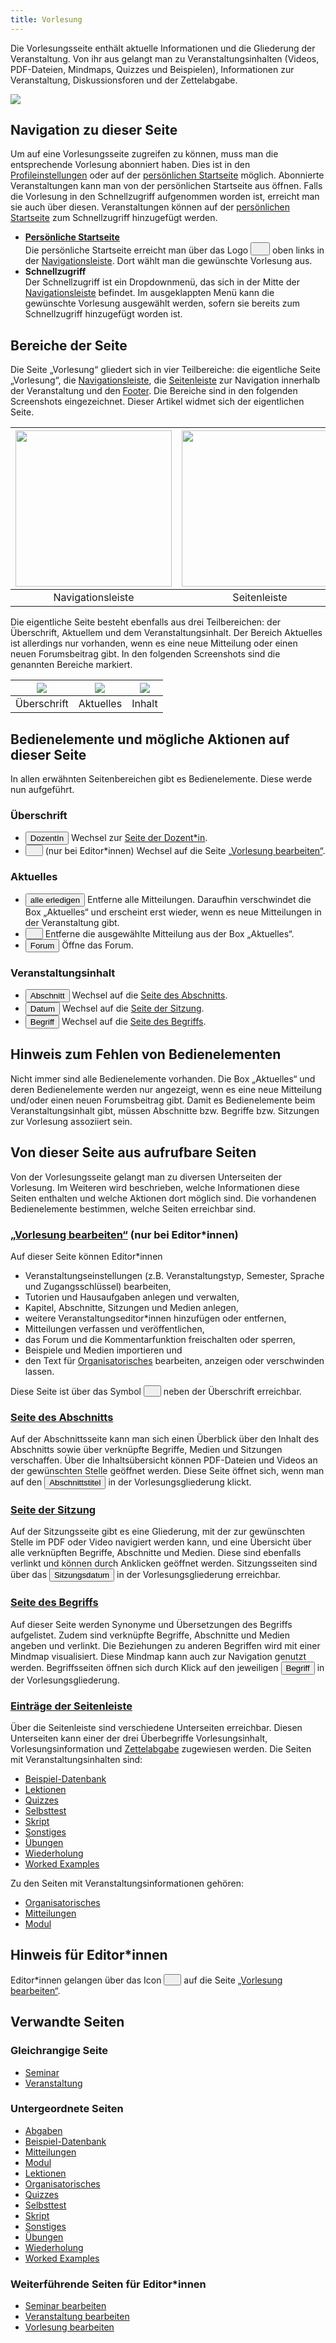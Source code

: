 ```yaml
---
title: Vorlesung
---
```


Die Vorlesungsseite enthält aktuelle Informationen und die Gliederung der Veranstaltung. Von ihr aus gelangt man zu Veranstaltungsinhalten (Videos, PDF-Dateien, Mindmaps, Quizzes und Beispielen), Informationen zur Veranstaltung, Diskussionsforen und der Zettelabgabe.

![](/img/Veranstaltung_thumb.png)

## Navigation zu dieser Seite
Um auf eine Vorlesungsseite zugreifen zu können, muss man die entsprechende Vorlesung abonniert haben. Dies ist in den [Profileinstellungen](profile.md) oder auf der [persönlichen Startseite](my-home-page.md) möglich. Abonnierte Veranstaltungen kann man von der persönlichen Startseite aus öffnen. Falls die Vorlesung in den Schnellzugriff aufgenommen worden ist, erreicht man sie auch über diesen. Veranstaltungen können auf der [persönlichen Startseite](my-home-page.md) zum Schnellzugriff hinzugefügt werden.

<ul>
  <li>
     <a href="/mampf/de/docs/my-home-page" target="_self"><b>Persönliche Startseite</b></a>
  </li>
     Die persönliche Startseite erreicht man über das Logo <button><img src="https://media.githubusercontent.com/media/MaMpf-HD/mampf/docs/docs/static/img/mampf-logo.png" height="15"/></button> oben links in der <a href="/mampf/de/docs/nav-bar" target="_self">Navigationsleiste</a>. Dort wählt man die gewünschte Vorlesung aus.
  <li>
     <b>Schnellzugriff</b>
  </li>
     Der Schnellzugriff ist ein Dropdownmenü, das sich in der Mitte der <a href="/mampf/de/docs/nav-bar" target="_self">Navigationsleiste</a> befindet. Im ausgeklappten Menü kann die gewünschte Vorlesung ausgewählt werden, sofern sie bereits zum Schnellzugriff hinzugefügt worden ist.
</ul>

## Bereiche der Seite
Die Seite „Vorlesung“ gliedert sich in vier Teilbereiche: die eigentliche Seite „Vorlesung“, die [Navigationsleiste](nav-bar.md), die [Seitenleiste](sidebar.md) zur Navigation innerhalb der Veranstaltung und den [Footer](footer.md). Die Bereiche sind in den folgenden Screenshots eingezeichnet. Dieser Artikel widmet sich der eigentlichen Seite.

|<img src="https://media.githubusercontent.com/media/MaMpf-HD/mampf/docs/docs/static/img/Veranstaltung_Navbar.png" height="250"/>|<img src="https://media.githubusercontent.com/media/MaMpf-HD/mampf/docs/docs/static/img/Veranstaltung_Sidebar.png" height="250"/>|<img src="https://media.githubusercontent.com/media/MaMpf-HD/mampf/docs/docs/static/img/Veranstaltung_eigentliche_Seite.png" height="250"/>|<img src="https://media.githubusercontent.com/media/MaMpf-HD/mampf/docs/docs/static/img/Veranstaltung_Footer.png" height="250"/>|
|:---: | :---: |:---: | :---: |
|Navigationsleiste|Seitenleiste|Eigentliche Seite |Footer|

Die eigentliche Seite besteht ebenfalls aus drei Teilbereichen: der Überschrift, Aktuellem und dem Veranstaltungsinhalt. Der Bereich Aktuelles ist allerdings nur vorhanden, wenn es eine neue Mitteilung oder einen neuen Forumsbeitrag gibt. In den folgenden Screenshots sind die genannten Bereiche markiert.

|<img src="https://media.githubusercontent.com/media/MaMpf-HD/mampf/docs/docs/static/img/Veranstaltung_Ueberschrift.png" heigth="350"/> |<img src="https://media.githubusercontent.com/media/MaMpf-HD/mampf/docs/docs/static/img/Veranstaltung_Aktuelles.png" heigth="350"/>  | <img src="https://media.githubusercontent.com/media/MaMpf-HD/mampf/docs/docs/static/img/Veranstaltung_Inhalt.png" heigth="350"/>|
|:---: | :---: | :---:|
|Überschrift|Aktuelles|Inhalt|

## Bedienelemente und mögliche Aktionen auf dieser Seite
In allen erwähnten Seitenbereichen gibt es Bedienelemente. Diese werde nun aufgeführt.

### Überschrift
* <a href="/mampf/de/docs/lecturer" target="_self"><button name="button">DozentIn</button></a> Wechsel zur <a href="/mampf/de/docs/lecturer" target="_self">Seite der Dozent*in</a>.
* <a href="/mampf/de/docs/ed-edit-lecture" target="_self"><button name="button"><img src="https://media.githubusercontent.com/media/MaMpf-HD/mampf/docs/docs/static/img/edit-regular.png" height="12"/></button></a> (nur bei Editor*innen) Wechsel auf die Seite <a href="/mampf/de/docs/ed-edit-lecture" target="_self">„Vorlesung bearbeiten“</a>.

### Aktuelles
* <button name="button">alle erledigen</button> Entferne alle Mitteilungen. Daraufhin verschwindet die Box „Aktuelles“ und erscheint erst wieder, wenn es neue Mitteilungen in der Veranstaltung gibt.
* <button name="button"><img src="https://media.githubusercontent.com/media/MaMpf-HD/mampf/docs/docs/static/img/check.png" height="12"/></button> Entferne die ausgewählte Mitteilung aus der Box „Aktuelles“.
* <button name="button">Forum</button> Öffne das Forum.

### Veranstaltungsinhalt
* <a href="/mampf/de/docs/section" target="_self"><button name="button">Abschnitt</button></a> Wechsel auf die <a href="/mampf/de/docs/section" target="_self">Seite des Abschnitts</a>.
* <a href="/mampf/de/docs/session" target="_self"><button name="button">Datum</button></a> Wechsel auf die <a href="/mampf/de/docs/session" target="_self">Seite der Sitzung</a>.
* <a href="/mampf/de/docs/tag" target="_self"><button name="button">Begriff</button></a> Wechsel auf die <a href="/mampf/de/docs/tag" target="_self">Seite des Begriffs</a>.

## Hinweis zum Fehlen von Bedienelementen
Nicht immer sind alle Bedienelemente vorhanden. Die Box „Aktuelles“ und deren Bedienelemente werden nur angezeigt, wenn es eine neue Mitteilung und/oder einen neuen Forumsbeitrag gibt. Damit es Bedienelemente beim Veranstaltungsinhalt gibt, müssen Abschnitte bzw. Begriffe bzw. Sitzungen zur Vorlesung assoziiert sein.  

## Von dieser Seite aus aufrufbare Seiten
Von der Vorlesungsseite gelangt man zu diversen Unterseiten der Vorlesung. Im Weiteren wird beschrieben, welche Informationen diese Seiten enthalten und welche Aktionen dort möglich sind. Die vorhandenen Bedienelemente bestimmen, welche Seiten erreichbar sind.

### [„Vorlesung bearbeiten“](ed-edit-lecture) (nur bei Editor*innen)
Auf dieser Seite können Editor\*innen
* Veranstaltungseinstellungen (z.B. Veranstaltungstyp, Semester, Sprache und Zugangsschlüssel) bearbeiten,
* Tutorien und Hausaufgaben anlegen und verwalten,
* Kapitel, Abschnitte, Sitzungen und Medien anlegen,
* weitere Veranstaltungseditor\*innen hinzufügen oder entfernen,
* Mitteilungen verfassen und veröffentlichen,
* das Forum und die Kommentarfunktion freischalten oder sperren,
* Beispiele und Medien importieren und
* den Text für [Organisatorisches](general-information) bearbeiten, anzeigen oder verschwinden lassen.

Diese Seite ist über das Symbol <a href="/mampf/de/docs/ed-edit-lecture" target="_self"><button name="button"><img src="https://media.githubusercontent.com/media/MaMpf-HD/mampf/docs/docs/static/img/edit-regular.png" height="12"/></button></a> neben der Überschrift erreichbar.

### [Seite des Abschnitts](section)
Auf der Abschnittsseite kann man sich einen Überblick über den Inhalt des Abschnitts sowie über verknüpfte Begriffe, Medien und Sitzungen verschaffen. Über die Inhaltsübersicht können PDF-Dateien und Videos an der gewünschten Stelle geöffnet werden. Diese Seite öffnet sich, wenn man auf den <a href="/mampf/de/docs/section" target="_self"><button name="button">Abschnittstitel</button></a> in der Vorlesungsgliederung klickt.

### [Seite der Sitzung](session)
Auf der Sitzungsseite gibt es eine Gliederung, mit der zur gewünschten Stelle im PDF oder Video navigiert werden kann, und eine Übersicht über alle verknüpften Begriffe, Abschnitte und Medien. Diese sind ebenfalls verlinkt und können durch Anklicken geöffnet werden. Sitzungsseiten sind über das <a href="/mampf/de/docs/session" target="_self"><button name="button">Sitzungsdatum</button></a> in der Vorlesungsgliederung erreichbar.

### [Seite des Begriffs](tag)
Auf dieser Seite werden Synonyme und Übersetzungen des Begriffs aufgelistet. Zudem sind verknüpfte Begriffe, Abschnitte und Medien angeben und verlinkt. Die Beziehungen zu anderen Begriffen wird mit einer Mindmap visualisiert. Diese Mindmap kann auch zur Navigation genutzt werden. Begriffsseiten öffnen sich durch Klick auf den jeweiligen <a href="/mampf/de/docs/tag" target="_self"><button name="button">Begriff</button></a> in der Vorlesungsgliederung.

### [Einträge der Seitenleiste](sidebar)
Über die Seitenleiste sind verschiedene Unterseiten erreichbar. Diesen Unterseiten kann einer der drei Überbegriffe Vorlesungsinhalt, Vorlesungsinformation und [Zettelabgabe](submissions.md) zugewiesen werden. Die Seiten mit Veranstaltungsinhalten sind:

* [Beispiel-Datenbank](erdbeere)
* [Lektionen](lessons)
* [Quizzes](quizzes)
* [Selbsttest](self-assessment)
* [Skript](manuscript)
* [Sonstiges](miscellaneous)
* [Übungen](exercises)
* [Wiederholung](repetition)
* [Worked Examples](worked-examples)

Zu den Seiten mit Veranstaltungsinformationen gehören:

* [Organisatorisches](general-information)
* [Mitteilungen](announcements)
* [Modul](module)

## Hinweis für Editor*innen
Editor\*innen gelangen über das Icon <a href="/mampf/de/docs/ed-edit-lecture" target="_self"><button name="button"><img src="https://media.githubusercontent.com/media/MaMpf-HD/mampf/docs/docs/static/img/edit-regular.png" height="12"/></button></a> auf die Seite <a href="/mampf/de/docs/ed-edit-lecture" target="_self">„Vorlesung bearbeiten“</a>.

## Verwandte Seiten
### Gleichrangige Seite
* [Seminar](seminar)
* [Veranstaltung](event-series)

### Untergeordnete Seiten
* [Abgaben](submissions)
* [Beispiel-Datenbank](erdbeere)
* [Mitteilungen](announcements)
* [Modul](module)
* [Lektionen](lessons)
* [Organisatorisches](general-information)
* [Quizzes](quizzes)
* [Selbsttest](self-assessment)
* [Skript](manuscript)
* [Sonstiges](miscellaneous)
* [Übungen](exercises)
* [Wiederholung](repetition)
* [Worked Examples](worked-examples)

### Weiterführende Seiten für Editor*innen
* [Seminar bearbeiten](ed-edit-seminar)
* [Veranstaltung bearbeiten](ed-edit-event-series)
* [Vorlesung bearbeiten](ed-edit-lecture)
